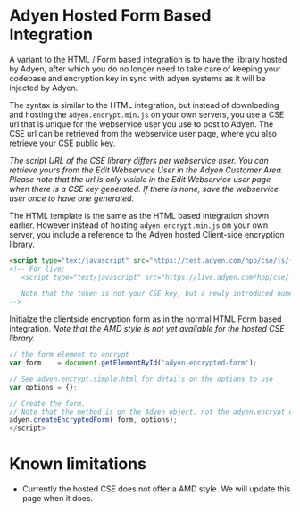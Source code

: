 # Adyen Hosted Form Based Integration

A variant to the HTML / Form based integration is to have the library hosted by Adyen, after which you do no longer need to take care of keeping your codebase and encryption key in sync with adyen systems as it will be injected by Adyen.

The syntax is similar to the HTML integration, but instead of downloading and hosting the `adyen.encrypt.min.js` on your own servers, you use a CSE url that is unique for the webservice user you use to post to Adyen. The CSE url can be retrieved from the webservice user page, where you also retrieve your CSE public key. 

*The script URL of the CSE library differs per webservice user. You can retrieve yours from the Edit Webservice User in the Adyen Customer Area. Please note that the url is only visible in the Edit Webservice user page when there is a CSE key generated. If there is none, save the webservice user once to have one generated.*

The HTML template is the same as the HTML based integration shown earlier. However instead of hosting `adyen.encrypt.min.js` on your own server, you include a reference to the Adyen hosted Client-side encryption library. 



```` html
<script type="text/javascript" src="https://test.adyen.com/hpp/cse/js/{your Test Webservice user's CSEToken}.shtml"></script>
<!-- For live: 
   <script type="text/javascript" src="https://live.adyen.com/hpp/cse/js/{your Live Webservice user's CSEToken}.shtml"></script>
   
   Note that the token is not your CSE key, but a newly introduced numeric token.
-->
````

Initialze the clientside encryption form as in the normal HTML Form based integration. *Note that the AMD style is not yet available for the hosted CSE library.*

```` javascript
// the form element to encrypt
var form    = document.getElementById('adyen-encrypted-form');

// See adyen.encrypt.simple.html for details on the options to use
var options = {}; 

// Create the form.
// Note that the method is on the Adyen object, not the adyen.encrypt object.
adyen.createEncryptedForm( form, options); 
</script>
````

# Known limitations
- Currently the hosted CSE does not offer a AMD style. We will update this page when it does.